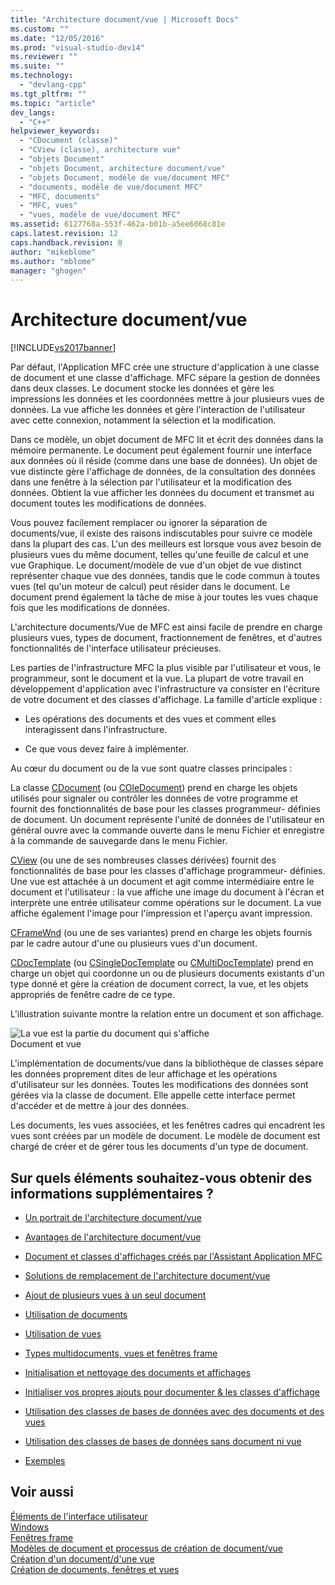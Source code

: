 ```yaml
---
title: "Architecture document/vue | Microsoft Docs"
ms.custom: ""
ms.date: "12/05/2016"
ms.prod: "visual-studio-dev14"
ms.reviewer: ""
ms.suite: ""
ms.technology: 
  - "devlang-cpp"
ms.tgt_pltfrm: ""
ms.topic: "article"
dev_langs: 
  - "C++"
helpviewer_keywords: 
  - "CDocument (classe)"
  - "CView (classe), architecture vue"
  - "objets Document"
  - "objets Document, architecture document/vue"
  - "objets Document, modèle de vue/document MFC"
  - "documents, modèle de vue/document MFC"
  - "MFC, documents"
  - "MFC, vues"
  - "vues, modèle de vue/document MFC"
ms.assetid: 6127768a-553f-462a-b01b-a5ee6068c81e
caps.latest.revision: 12
caps.handback.revision: 8
author: "mikeblome"
ms.author: "mblome"
manager: "ghogen"
---
```

# Architecture document/vue
[!INCLUDE[vs2017banner](../assembler/inline/includes/vs2017banner.md)]

Par défaut, l'Application MFC crée une structure d'application à une classe de document et une classe d'affichage.  MFC sépare la gestion de données dans deux classes.  Le document stocke les données et gère les impressions les données et les coordonnées mettre à jour plusieurs vues de données.  La vue affiche les données et gère l'interaction de l'utilisateur avec cette connexion, notamment la sélection et la modification.  
  
 Dans ce modèle, un objet document de MFC lit et écrit des données dans la mémoire permanente.  Le document peut également fournir une interface aux données où il réside \(comme dans une base de données\).  Un objet de vue distincte gère l'affichage de données, de la consultation des données dans une fenêtre à la sélection par l'utilisateur et la modification des données.  Obtient la vue afficher les données du document et transmet au document toutes les modifications de données.  
  
 Vous pouvez facilement remplacer ou ignorer la séparation de documents\/vue, il existe des raisons indiscutables pour suivre ce modèle dans la plupart des cas.  L'un des meilleurs est lorsque vous avez besoin de plusieurs vues du même document, telles qu'une feuille de calcul et une vue Graphique.  Le document\/modèle de vue d'un objet de vue distinct représenter chaque vue des données, tandis que le code commun à toutes vues \(tel qu'un moteur de calcul\) peut résider dans le document.  Le document prend également la tâche de mise à jour toutes les vues chaque fois que les modifications de données.  
  
 L'architecture documents\/Vue de MFC est ainsi facile de prendre en charge plusieurs vues, types de document, fractionnement de fenêtres, et d'autres fonctionnalités de l'interface utilisateur précieuses.  
  
 Les parties de l'infrastructure MFC la plus visible par l'utilisateur et vous, le programmeur, sont le document et la vue.  La plupart de votre travail en développement d'application avec l'infrastructure va consister en l'écriture de votre document et des classes d'affichage.  La famille d'article explique :  
  
-   Les opérations des documents et des vues et comment elles interagissent dans l'infrastructure.  
  
-   Ce que vous devez faire à implémenter.  
  
 Au cœur du document ou de la vue sont quatre classes principales :  
  
 La classe [CDocument](../mfc/reference/cdocument-class.md) \(ou [COleDocument](../mfc/reference/coledocument-class.md)\) prend en charge les objets utilisés pour signaler ou contrôler les données de votre programme et fournit des fonctionnalités de base pour les classes programmeur\- définies de document.  Un document représente l'unité de données de l'utilisateur en général ouvre avec la commande ouverte dans le menu Fichier et enregistre à la commande de sauvegarde dans le menu Fichier.  
  
 [CView](../mfc/reference/cview-class.md) \(ou une de ses nombreuses classes dérivées\) fournit des fonctionnalités de base pour les classes d'affichage programmeur\- définies.  Une vue est attachée à un document et agit comme intermédiaire entre le document et l'utilisateur : la vue affiche une image du document à l'écran et interprète une entrée utilisateur comme opérations sur le document.  La vue affiche également l'image pour l'impression et l'aperçu avant impression.  
  
 [CFrameWnd](../mfc/reference/cframewnd-class.md) \(ou une de ses variantes\) prend en charge les objets fournis par le cadre autour d'une ou plusieurs vues d'un document.  
  
 [CDocTemplate](../mfc/reference/cdoctemplate-class.md) \(ou [CSingleDocTemplate](../mfc/reference/csingledoctemplate-class.md) ou [CMultiDocTemplate](../mfc/reference/cmultidoctemplate-class.md)\) prend en charge un objet qui coordonne un ou de plusieurs documents existants d'un type donné et gère la création de document correct, la vue, et les objets appropriés de fenêtre cadre de ce type.  
  
 L'illustration suivante montre la relation entre un document et son affichage.  
  
 ![La vue est la partie du document qui s'affiche](../mfc/media/vc379n1.png "vc379N1")  
Document et vue  
  
 L'implémentation de documents\/vue dans la bibliothèque de classes sépare les données proprement dites de leur affichage et les opérations d'utilisateur sur les données.  Toutes les modifications des données sont gérées via la classe de document.  Elle appelle cette interface permet d'accéder et de mettre à jour des données.  
  
 Les documents, les vues associées, et les fenêtres cadres qui encadrent les vues sont créées par un modèle de document.  Le modèle de document est chargé de créer et de gérer tous les documents d'un type de document.  
  
## Sur quels éléments souhaitez\-vous obtenir des informations supplémentaires ?  
  
-   [Un portrait de l'architecture document\/vue](../mfc/a-portrait-of-the-document-view-architecture.md)  
  
-   [Avantages de l'architecture document\/vue](../mfc/advantages-of-the-document-view-architecture.md)  
  
-   [Document et classes d'affichages créés par l'Assistant Application MFC](../mfc/document-and-view-classes-created-by-the-mfc-application-wizard.md)  
  
-   [Solutions de remplacement de l'architecture document\/vue](../mfc/alternatives-to-the-document-view-architecture.md)  
  
-   [Ajout de plusieurs vues à un seul document](../mfc/adding-multiple-views-to-a-single-document.md)  
  
-   [Utilisation de documents](../mfc/using-documents.md)  
  
-   [Utilisation de vues](../mfc/using-views.md)  
  
-   [Types multidocuments, vues et fenêtres frame](../mfc/multiple-document-types-views-and-frame-windows.md)  
  
-   [Initialisation et nettoyage des documents et affichages](../mfc/initializing-and-cleaning-up-documents-and-views.md)  
  
-   [Initialiser vos propres ajouts pour documenter & les classes d'affichage](../mfc/creating-new-documents-windows-and-views.md)  
  
-   [Utilisation des classes de bases de données avec des documents et des vues](../data/mfc-using-database-classes-with-documents-and-views.md)  
  
-   [Utilisation des classes de bases de données sans document ni vue](../data/mfc-using-database-classes-without-documents-and-views.md)  
  
-   [Exemples](../top/visual-cpp-samples.md)  
  
## Voir aussi  
 [Éléments de l'interface utilisateur](../mfc/user-interface-elements-mfc.md)   
 [Windows](../mfc/windows.md)   
 [Fenêtres frame](../mfc/frame-windows.md)   
 [Modèles de document et processus de création de document\/vue](../mfc/document-templates-and-the-document-view-creation-process.md)   
 [Création d'un document\/d'une vue](../mfc/document-view-creation.md)   
 [Création de documents, fenêtres et vues](../mfc/creating-new-documents-windows-and-views.md)